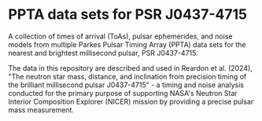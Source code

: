 # PPTA data sets for PSR J0437-4715

A collection of times of arrival (ToAs), pulsar ephemerides, and noise models from multiple Parkes Pulsar Timing Array (PPTA) data sets for the nearest and brightest millisecond pulsar, PSR 
J0437-4715.
 
The data in this repository are described and used in Reardon et al. (2024), "The neutron star mass, distance, and inclination from precision timing of the brilliant millisecond pulsar J0437-4715" - 
a timing and noise analysis conducted for the primary purpose of supporting NASA's Neutron Star Interior Composition Explorer (NICER) mission by providing a precise pulsar mass measurement.
